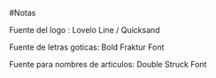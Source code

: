 #Notas

Fuente del logo : Lovelo Line / Quicksand

Fuente de letras goticas: Bold Fraktur Font

Fuente para nombres de articulos: Double Struck Font
